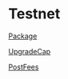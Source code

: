 # Testnet

[Package](https://testnet.suivision.xyz/package/0x1bb982b71af3f6e7fb46a41f82ce6deb799176b55ca48aee547fad684e2b4d93)

[UpgradeCap](https://testnet.suivision.xyz/object/0x4a769251219ec1d872503b53b7a166b161c31ebaa07637fae3a92d079ef486b2)

[PostFees](https://testnet.suivision.xyz/object/0x3f01bee3dd918de643db07390ddc57234dd9294a99a13dea5264c1317b6216f5)

